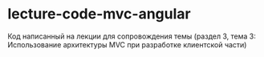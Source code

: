 lecture-code-mvc-angular
========================

Код написанный на лекции для сопровождения темы (раздел 3, тема 3: Использование архитектуры MVC при разработке клиентской части)
